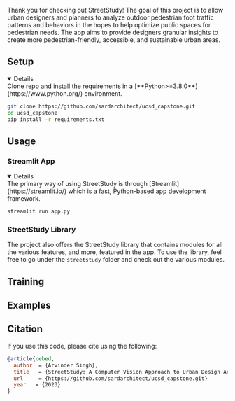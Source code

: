Thank you for checking out StreetStudy! 
The goal of this project is to allow urban designers and planners to analyze outdoor pedestrian foot traffic patterns and behaviors in the hopes
to help optimize public spaces for pedestrian needs. The app aims to provide designers granular insights to 
create more pedestrian-friendly, accessible, and sustainable urban areas.

## Setup
<details open>
Clone repo and install the requirements in a [**Python>=3.8.0**] (https://www.python.org/) environment.

```bash
git clone https://github.com/sardarchitect/ucsd_capstone.git
cd ucsd_capstone
pip install -r requirements.txt
```
</details>

## Usage
### Streamlit App
<details open>
The primary way of using StreetStudy is through [Streamlit](https://streamlit.io/) which is a fast, Python-based app development framework.

```bash
streamlit run app.py
```
</details>

### StreetStudy Library
The project also offers the StreetStudy library that contains modules for all the various features, and more, featured in the app.
To use the library, feel free to go under the `streetstudy` folder and check out the various modules.

## Training

## Examples

## Citation
If you use this code, please cite using the following:

```bibtex
@article{cebed,
  author  = {Arvinder Singh},
  title   = {StreetStudy: A Computer Vision Approach to Urban Design Analysis},
  url     = {https://github.com/sardarchitect/ucsd_capstone.git}
  year   = {2023}
}
```